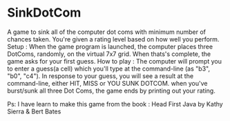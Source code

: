 # SinkDotCom
A game to sink all of the computer dot coms with minimum number of chances taken. You're given a rating level based on how well you perform.
Setup : When the game program is launched, the computer places three DotComs, randomly, on the virtual 7x7 grid. When thats's complete, the game asks for your first guess.
How to play : The computer will prompt you to enter a guess(a cell) which you'll type at the command-line (as "b3", "b0", "c4"). In response to your guess, you will see a result at the command-line, either HIT, MISS or YOU SUNK DOTCOM. when you've burst/sunk all three Dot Coms, the game ends by printing out your rating.

Ps: I have learn to make this game from the book : Head First Java by Kathy Sierra & Bert Bates
